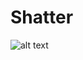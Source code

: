 # Shatter
![alt text](https://encrypted-tbn0.gstatic.com/images?q=tbn:ANd9GcQUyc9AbeKBpo0iCFZJ41TndaO0hZ68SuzuCQ&usqp=CAU.png)

